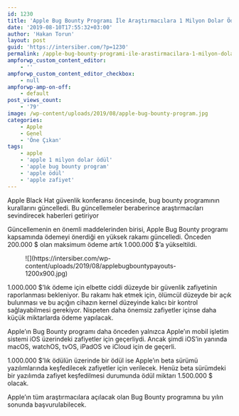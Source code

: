 ```yaml
---
id: 1230
title: 'Apple Bug Bounty Programı İle Araştırmacılara 1 Milyon Dolar Ödeyecek'
date: '2019-08-10T17:55:32+03:00'
author: 'Hakan Torun'
layout: post
guid: 'https://intersiber.com/?p=1230'
permalink: /apple-bug-bounty-programi-ile-arastirmacilara-1-milyon-dolar-odeyecek/
ampforwp_custom_content_editor:
    - ''
ampforwp_custom_content_editor_checkbox:
    - null
ampforwp-amp-on-off:
    - default
post_views_count:
    - '79'
image: /wp-content/uploads/2019/08/apple-bug-bounty-program.jpg
categories:
    - Apple
    - Genel
    - 'Öne Çıkan'
tags:
    - apple
    - 'apple 1 milyon dolar ödül'
    - 'apple bug bounty program'
    - 'apple ödül'
    - 'apple zafiyet'
---
```


Apple Black Hat güvenlik konferansı öncesinde, bug bounty programının kurallarını güncelledi. Bu güncellemeler beraberince araştırmacıları sevindirecek haberleri getiriyor

Güncellemenin en önemli maddelerinden birisi, Apple Bug Bounty programı kapsamında ödemeyi önerdiği en yüksek rakamı güncelledi. Önceden 200.000 $ olan maksimum ödeme artık 1.000.000 $’a yükseltildi.

<figure class="wp-block-image">![](https://intersiber.com/wp-content/uploads/2019/08/applebugbountypayouts-1200x900.jpg)</figure>1.000.000 $’lık ödeme için elbette ciddi düzeyde bir güvenlik zafiyetinin raporlanması bekleniyor. Bu rakamı hak etmek için, ölümcül düzeyde bir açık bulunması ve bu açığın cihazın kernel düzeyinde kalıcı bir kontrol sağlayabilmesi gerekiyor. Nispeten daha önemsiz zafiyetler içinse daha küçük miktarlarda ödeme yapılacak.

Apple’ın Bug Bounty programı daha önceden yalnızca Apple’ın mobil işletim sistemi iOS üzerindeki zafiyetler için geçerliydi. Ancak şimdi iOS’in yanında macOS, watchOS, tvOS, iPadOS ve iCloud için de geçerli.

1.000.000 $’lık ödülün üzerinde bir ödül ise Apple’ın beta sürümü yazılımlarında keşfedilecek zafiyetler için verilecek. Henüz beta sürümdeki bir yazılımda zafiyet keşfedilmesi durumunda ödül miktarı 1.500.000 $ olacak.

Apple’ın tüm araştırmacılara açılacak olan Bug Bounty programına bu yılın sonunda başvurulabilecek.